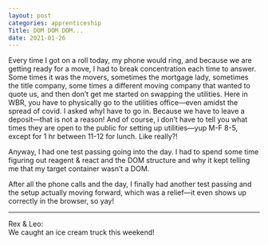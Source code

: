 ```yaml
---
layout: post 
categories: apprenticeship
Title: DOM DOM DOM...
date: 2021-01-26
---
```


Every time I got on a roll today, my phone would ring, and because we are getting ready for a move, I had to break concentration each time to answer.  Some times it was the movers, sometimes the mortgage lady, sometimes the title company, some times a different moving company that wanted to quote us, and then don’t get me started on swapping the utilities.  Here in WBR, you have to physically go to the utilities office—even amidst the spread of covid.  I asked whyI have to go in.  Because we have to leave a deposit—that is not a reason!  And of course, i don’t have to tell you what times they are open to the public for setting up utilities—yup M-F 8-5, except for 1 hr between 11-12 for lunch.  Like really?!

Anyway, I had one test passing going into the day.  I had to spend some time figuring out reagent & react and the DOM structure and why it kept telling me that my target container wasn’t a DOM.  

After all the phone calls and the day, I finally had another test passing and the setup actually moving forward, which was a relief—it even shows up correctly in the browser, so yay!  


***

Rex & Leo:  
We caught an ice cream truck this weekend!



